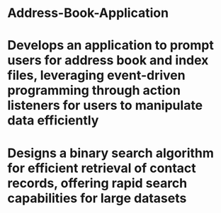 # Address-Book-Application

# Develops an application to prompt users for address book and index files, leveraging event-driven programming through action listeners for users to manipulate data efficiently
# Designs a binary search algorithm for efficient retrieval of contact records, offering rapid search capabilities for large datasets
